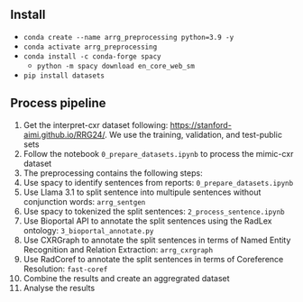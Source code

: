 ## Install

- `conda create --name arrg_preprocessing python=3.9 -y`
- `conda activate arrg_preprocessing`
- `conda install -c conda-forge spacy`
  - `python -m spacy download en_core_web_sm`
- `pip install datasets`

## Process pipeline

1. Get the interpret-cxr dataset following: https://stanford-aimi.github.io/RRG24/. We use the training, validation, and test-public sets
2. Follow the notebook `0_prepare_datasets.ipynb` to process the mimic-cxr dataset
3. The preprocessing contains the following steps:
  1. Use spacy to identify sentences from reports: `0_prepare_datasets.ipynb`
  2. Use Llama 3.1 to split sentence into multipule sentences without conjunction words: `arrg_sentgen`
  3. Use spacy to tokenized the split sentences: `2_process_sentence.ipynb`
  4. Use Bioportal API to annotate the split sentences using the RadLex ontology: `3_bioportal_annotate.py`
  5. Use CXRGraph to annotate the split sentences in terms of Named Entity Recognition and Relation Extraction: `arrg_cxrgraph`
  6. Use RadCoref to annotate the split sentences in terms of Coreference Resolution: `fast-coref`
  7. Combine the results and create an aggregrated dataset
  8. Analyse the results